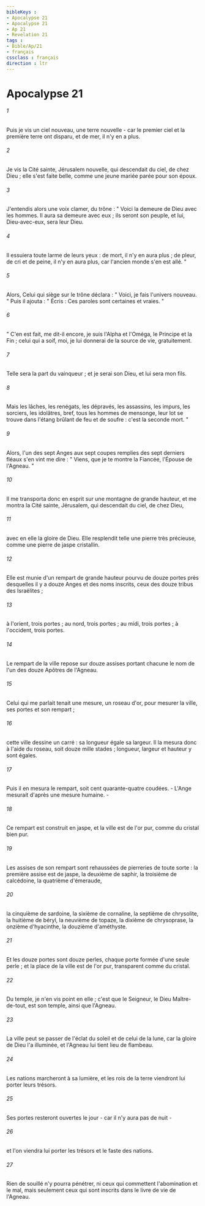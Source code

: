 ```yaml
---
bibleKeys : 
- Apocalypse 21
- Apocalypse 21
- Ap 21
- Revelation 21
tags : 
- Bible/Ap/21
- français
cssclass : français
direction : ltr
---
```


# Apocalypse 21

###### 1
Puis je vis un ciel nouveau, une terre nouvelle - car le premier ciel et la première terre ont disparu, et de mer, il n'y en a plus. 
###### 2
Je vis la Cité sainte, Jérusalem nouvelle, qui descendait du ciel, de chez Dieu ; elle s'est faite belle, comme une jeune mariée parée pour son époux. 
###### 3
J'entendis alors une voix clamer, du trône : " Voici la demeure de Dieu avec les hommes. Il aura sa demeure avec eux ; ils seront son peuple, et lui, Dieu-avec-eux, sera leur Dieu. 
###### 4
Il essuiera toute larme de leurs yeux : de mort, il n'y en aura plus ; de pleur, de cri et de peine, il n'y en aura plus, car l'ancien monde s'en est allé. " 
###### 5
Alors, Celui qui siège sur le trône déclara : " Voici, je fais l'univers nouveau. " Puis il ajouta : " Écris : Ces paroles sont certaines et vraies. " 
###### 6
" C'en est fait, me dit-il encore, je suis l'Alpha et l'Oméga, le Principe et la Fin ; celui qui a soif, moi, je lui donnerai de la source de vie, gratuitement. 
###### 7
Telle sera la part du vainqueur ; et je serai son Dieu, et lui sera mon fils. 
###### 8
Mais les lâches, les renégats, les dépravés, les assassins, les impurs, les sorciers, les idolâtres, bref, tous les hommes de mensonge, leur lot se trouve dans l'étang brûlant de feu et de soufre : c'est la seconde mort. " 
###### 9
Alors, l'un des sept Anges aux sept coupes remplies des sept derniers fléaux s'en vint me dire : " Viens, que je te montre la Fiancée, l'Épouse de l'Agneau. " 
###### 10
Il me transporta donc en esprit sur une montagne de grande hauteur, et me montra la Cité sainte, Jérusalem, qui descendait du ciel, de chez Dieu, 
###### 11
avec en elle la gloire de Dieu. Elle resplendit telle une pierre très précieuse, comme une pierre de jaspe cristallin. 
###### 12
Elle est munie d'un rempart de grande hauteur pourvu de douze portes près desquelles il y a douze Anges et des noms inscrits, ceux des douze tribus des Israélites ; 
###### 13
à l'orient, trois portes ; au nord, trois portes ; au midi, trois portes ; à l'occident, trois portes. 
###### 14
Le rempart de la ville repose sur douze assises portant chacune le nom de l'un des douze Apôtres de l'Agneau. 
###### 15
Celui qui me parlait tenait une mesure, un roseau d'or, pour mesurer la ville, ses portes et son rempart ; 
###### 16
cette ville dessine un carré : sa longueur égale sa largeur. Il la mesura donc à l'aide du roseau, soit douze mille stades ; longueur, largeur et hauteur y sont égales. 
###### 17
Puis il en mesura le rempart, soit cent quarante-quatre coudées. - L'Ange mesurait d'après une mesure humaine. - 
###### 18
Ce rempart est construit en jaspe, et la ville est de l'or pur, comme du cristal bien pur. 
###### 19
Les assises de son rempart sont rehaussées de pierreries de toute sorte : la première assise est de jaspe, la deuxième de saphir, la troisième de calcédoine, la quatrième d'émeraude, 
###### 20
la cinquième de sardoine, la sixième de cornaline, la septième de chrysolite, la huitième de béryl, la neuvième de topaze, la dixième de chrysoprase, la onzième d'hyacinthe, la douzième d'améthyste. 
###### 21
Et les douze portes sont douze perles, chaque porte formée d'une seule perle ; et la place de la ville est de l'or pur, transparent comme du cristal. 
###### 22
Du temple, je n'en vis point en elle ; c'est que le Seigneur, le Dieu Maître-de-tout, est son temple, ainsi que l'Agneau. 
###### 23
La ville peut se passer de l'éclat du soleil et de celui de la lune, car la gloire de Dieu l'a illuminée, et l'Agneau lui tient lieu de flambeau. 
###### 24
Les nations marcheront à sa lumière, et les rois de la terre viendront lui porter leurs trésors. 
###### 25
Ses portes resteront ouvertes le jour - car il n'y aura pas de nuit - 
###### 26
et l'on viendra lui porter les trésors et le faste des nations. 
###### 27
Rien de souillé n'y pourra pénétrer, ni ceux qui commettent l'abomination et le mal, mais seulement ceux qui sont inscrits dans le livre de vie de l'Agneau. 
